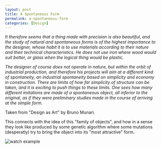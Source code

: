 ```yaml
---
layout: post
title: A Spontaneous Form
permalink: a-spontaneous-form
categories: [Design]
---
```


*It therefore seems that a thing made with precision is also beautiful,
and the study of natural and spontaneous forms is of the highest
importance to the designer, whose habit it is to use materials according
to their nature and their technical characteristics. He does not use
iron where wood would suit better, or glass when the logical thing would
be plastic.*

*The designer of course does not operate in nature, but within the orbit
of industrial production, and therefore his projects will aim at a
different kind of spontaneity, an industrial spontaneity based on
simplicity and economy in construction. There are limits of how far
simplicity of structure can be taken, and it is exciting to push things
to these limits. One sees how many different imitations are made of a
spontaneous object, all inferior to the original, as if they were
preliminary studies made in the course of arriving at the simple form.*

Taken from "Design as Art" by Bruno Munari.

This connects with the idea of this "family of objects", and how
in a sense they look like produced by some genetic algorithm where some
mutations (desperatly) try to bring the object into its "most
attractive" form.

![watch example](/notes/assets/genetic.png)


